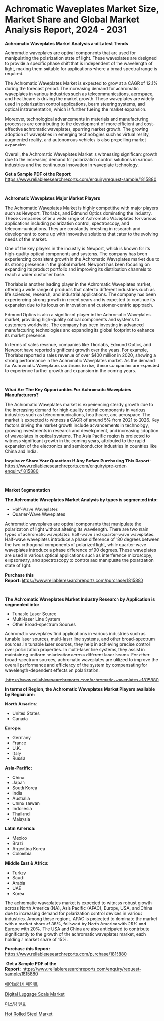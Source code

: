 <p><h1>Achromatic Waveplates Market Size, Market Share and Global Market Analysis Report, 2024 - 2031</h1></p><p><strong>Achromatic Waveplates Market Analysis and Latest Trends</strong></p>
<p><p>Achromatic waveplates are optical components that are used for manipulating the polarization state of light. These waveplates are designed to provide a specific phase shift that is independent of the wavelength of light, making them suitable for applications where a broad spectral range is required.</p><p>The Achromatic Waveplates Market is expected to grow at a CAGR of 12.1% during the forecast period. The increasing demand for achromatic waveplates in various industries such as telecommunications, aerospace, and healthcare is driving the market growth. These waveplates are widely used in polarization control applications, beam steering systems, and optical instrumentation, which is further fueling the market expansion.</p><p>Moreover, technological advancements in materials and manufacturing processes are contributing to the development of more efficient and cost-effective achromatic waveplates, spurring market growth. The growing adoption of waveplates in emerging technologies such as virtual reality, augmented reality, and autonomous vehicles is also propelling market expansion.</p><p>Overall, the Achromatic Waveplates Market is witnessing significant growth due to the increasing demand for polarization control solutions in various industries and the continuous innovation in waveplate technology.</p></p>
<p><strong>Get a Sample PDF of the Report:&nbsp;</strong> <a href="https://www.reliableresearchreports.com/enquiry/request-sample/1815880">https://www.reliableresearchreports.com/enquiry/request-sample/1815880</a></p>
<p>&nbsp;</p>
<p><strong>Achromatic Waveplates Major Market Players</strong></p>
<p><p>The Achromatic Waveplates Market is highly competitive with major players such as Newport, Thorlabs, and Edmund Optics dominating the industry. These companies offer a wide range of Achromatic Waveplates for various applications including polarization control, spectroscopy, and telecommunications. They are constantly investing in research and development to come up with innovative solutions that cater to the evolving needs of the market.</p><p>One of the key players in the industry is Newport, which is known for its high-quality optical components and systems. The company has been experiencing consistent growth in the Achromatic Waveplates market due to its strong presence in the global market. Newport has been focusing on expanding its product portfolio and improving its distribution channels to reach a wider customer base.</p><p>Thorlabs is another leading player in the Achromatic Waveplates market, offering a wide range of products that cater to different industries such as life sciences, research, and industrial applications. The company has been experiencing strong growth in recent years and is expected to continue its expansion due to its focus on innovation and customer-centric approach.</p><p>Edmund Optics is also a significant player in the Achromatic Waveplates market, providing high-quality optical components and systems to customers worldwide. The company has been investing in advanced manufacturing technologies and expanding its global footprint to enhance its market presence.</p><p>In terms of sales revenue, companies like Thorlabs, Edmund Optics, and Newport have reported significant growth over the years. For example, Thorlabs reported a sales revenue of over $400 million in 2020, showing a strong performance in the Achromatic Waveplates market. As the demand for Achromatic Waveplates continues to rise, these companies are expected to experience further growth and expansion in the coming years.</p></p>
<p>&nbsp;</p>
<p><strong>What Are The Key Opportunities For Achromatic Waveplates Manufacturers?</strong></p>
<p><p>The Achromatic Waveplates market is experiencing steady growth due to the increasing demand for high-quality optical components in various industries such as telecommunications, healthcare, and aerospace. The market is expected to witness a CAGR of around 5% from 2021 to 2026. Key factors driving the market growth include advancements in technology, growing investments in research and development, and increasing adoption of waveplates in optical systems. The Asia Pacific region is projected to witness significant growth in the coming years, attributed to the rapid expansion of the electronics and semiconductor industries in countries like China and India.</p></p>
<p><strong>Inquire or Share Your Questions If Any Before Purchasing This Report:</strong> <a href="https://www.reliableresearchreports.com/enquiry/pre-order-enquiry/1815880">https://www.reliableresearchreports.com/enquiry/pre-order-enquiry/1815880</a></p>
<p>&nbsp;</p>
<p><strong>Market Segmentation</strong></p>
<p><strong>The Achromatic Waveplates Market Analysis by types is segmented into:</strong></p>
<p><ul><li>Half-Wave Waveplates</li><li>Quarter-Wave Waveplates</li></ul></p>
<p><p>Achromatic waveplates are optical components that manipulate the polarization of light without altering its wavelength. There are two main types of achromatic waveplates: half-wave and quarter-wave waveplates. Half-wave waveplates introduce a phase difference of 180 degrees between the two orthogonal components of polarized light, while quarter-wave waveplates introduce a phase difference of 90 degrees. These waveplates are used in various optical applications such as interference microscopy, ellipsometry, and spectroscopy to control and manipulate the polarization state of light.</p></p>
<p><strong>Purchase this Report:&nbsp;</strong><a href="https://www.reliableresearchreports.com/purchase/1815880">https://www.reliableresearchreports.com/purchase/1815880</a></p>
<p>&nbsp;</p>
<p><strong>The Achromatic Waveplates Market Industry Research by Application is segmented into:</strong></p>
<p><ul><li>Tunable Laser Source</li><li>Multi-laser Line System</li><li>Other Broad-spectrum Sources</li></ul></p>
<p><p>Achromatic waveplates find applications in various industries such as tunable laser sources, multi-laser line systems, and other broad-spectrum sources. In tunable laser sources, they help in achieving precise control over polarization properties. In multi-laser line systems, they assist in maintaining uniform polarization across different laser beams. For other broad-spectrum sources, achromatic waveplates are utilized to improve the overall performance and efficiency of the system by compensating for wavelength-dependent effects on polarization.</p></p>
<p><a href="https://www.reliableresearchreports.com/achromatic-waveplates-r1815880">&nbsp;https://www.reliableresearchreports.com/achromatic-waveplates-r1815880</a></p>
<p><strong>In terms of Region, the Achromatic Waveplates Market Players available by Region are:</strong></p>
<p>
    <p> <strong> North America: </strong>
        <ul>
            <li>United States</li>
            <li>Canada</li>
        </ul>
        </p> 
    <p> <strong> Europe: </strong>
        <ul>
            <li>Germany</li>
            <li>France</li>
            <li>U.K.</li>
            <li>Italy</li>
            <li>Russia</li>
        </ul>
        </p> 
    <p> <strong> Asia-Pacific: </strong>
        <ul>
            <li>China</li>
            <li>Japan</li>
            <li>South Korea</li>
            <li>India</li>
            <li>Australia</li>
            <li>China Taiwan</li>
            <li>Indonesia</li>
            <li>Thailand</li>
            <li>Malaysia</li>
        </ul>
        </p> 
    <p> <strong> Latin America: </strong>
        <ul>
            <li>Mexico</li>
            <li>Brazil</li>
            <li>Argentina Korea</li>
            <li>Colombia</li>
        </ul>
        </p> 
    <p> <strong> Middle East & Africa: </strong>
        <ul>
            <li>Turkey</li>
            <li>Saudi</li>
            <li>Arabia</li>
            <li>UAE</li>
            <li>Korea</li>
        </ul>
    </p>
    </p>
<p><p>The achromatic waveplates market is expected to witness robust growth across North America (NA), Asia Pacific (APAC), Europe, USA, and China due to increasing demand for polarization control devices in various industries. Among these regions, APAC is projected to dominate the market with a market share of 35%, followed by North America with 25% and Europe with 20%. The USA and China are also anticipated to contribute significantly to the growth of the achromatic waveplates market, each holding a market share of 15%.</p></p>
<p><strong>Purchase this Report: </strong><a href="https://www.reliableresearchreports.com/purchase/1815880">https://www.reliableresearchreports.com/purchase/1815880</a></p>
<p>&nbsp;<strong>Get a Sample PDF of the Report:&nbsp;&nbsp;</strong><a href="https://www.reliableresearchreports.com/enquiry/request-sample/1815880">https://www.reliableresearchreports.com/enquiry/request-sample/1815880</a></p>
<p><strong></strong></p>
<p><p><a href="https://medium.com/@emmareed1901/%EC%97%90%EC%96%B4%EB%B8%8C%EB%9F%AC%EC%8B%9C-%ED%8E%98%EC%9D%B8%ED%8A%B8-%EC%8B%9C%EC%9E%A5%EC%9D%80-2031%EB%85%84%EA%B9%8C%EC%A7%80-%EC%8B%9C%EC%9E%A5-%EC%A0%90%EC%9C%A0%EC%9C%A8-%EA%B7%9C%EB%AA%A8-%EB%B0%8F-%EC%98%88%EC%83%81-%EC%98%88%EC%B8%A1%EC%97%90-%EC%A4%91%EC%A0%90%EC%9D%84-%EB%91%90%EA%B3%A0-%EC%9E%88%EC%8A%B5%EB%8B%88%EB%8B%A4-b1f5b0f8eee6">에어브러시 페인트</a></p><p><a href="https://www.linkedin.com/pulse/digital-luggage-scale-market-size-outlook-forecast-2024-t2ttc?trackingId=REuED09u6HUweQgkA%2BAK6Q%3D%3D">Digital Luggage Scale Market</a></p><p><a href="https://medium.com/@anvil67678789/%EB%AF%B8%EC%8A%A4%ED%8C%85-%ED%85%90%ED%8A%B8-%EC%8B%9C%EC%9E%A5-%EC%A2%85%EB%A5%98-%EC%9D%91%EC%9A%A9-%EB%B0%8F-%EC%A7%80%EB%A6%AC%EB%B3%84-%EC%A2%85%ED%95%A9-%ED%8F%89%EA%B0%80-8b2eb3bfe06b">미스팅 텐트</a></p><p><a href="https://www.linkedin.com/pulse/hot-rolled-steel-market-size-growing-forecasted-period-bxe3e?trackingId=tbHCN0MLukRj3qDne7cK8g%3D%3D">Hot Rolled Steel Market</a></p></p>